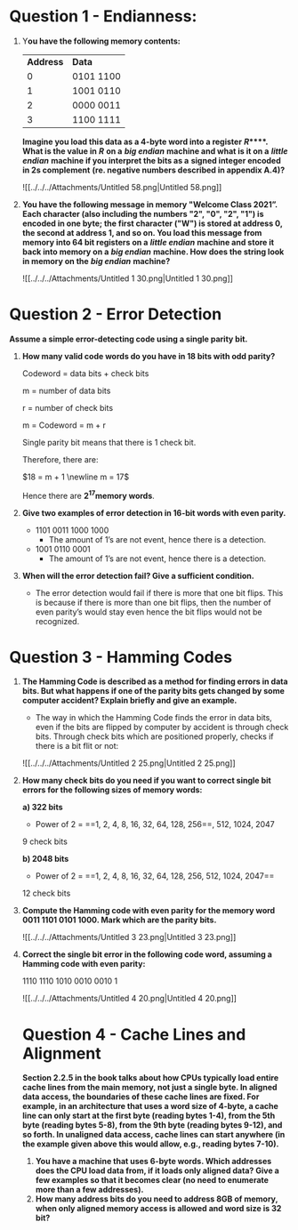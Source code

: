 # Question 1 - Endianness:

1. Y**ou have the following memory contents:**
    
    |   |   |
    |---|---|
    |**Address**|**Data**|
    |0|0101 1100|
    |1|1001 0110|
    |2|0000 0011|
    |3|1100 1111|
    
    **Imagine you load this data as a 4-byte word into a register** **_R_****. What is the value in** **_R_** **on a** **_big endian_** **machine and what is it on a** **_little endian_** **machine if you interpret the bits as a** **signed integer encoded in 2s complement** **(re. negative numbers described in appendix A.4)?**
    
    ![[../../../Attachments/Untitled 58.png|Untitled 58.png]]
    
2. **You have the following message in memory "Welcome Class 2021”. Each character (also including the numbers "2", "0", "2", "1") is encoded in one byte; the first character ("W") is stored at address 0, the second at address 1, and so on. You load this message from memory into 64 bit registers on a** **_little endian_** **machine and store it back into memory on a** **_big endian_** **machine. How does the string look in memory on the** **_big endian_** **machine?**
    
    ![[../../../Attachments/Untitled 1 30.png|Untitled 1 30.png]]
    

  

# **Question 2 - Error Detection**

**Assume a simple error-detecting code using a single parity bit.**

1. **How many valid code words do you have in 18 bits with odd parity?**
    
    Codeword = data bits + check bits
    
    m = number of data bits
    
    r = number of check bits
    
    m = Codeword = m + r
    
      
    
    Single parity bit means that there is 1 check bit.
    
    Therefore, there are:
    
    $18 = m + 1 \newline m = 17$
    
    Hence there are **$2^{17}$**﻿**memory words**.
    
2. **Give two examples of error detection in 16-bit words with even parity.**
    - 1101 0011 1000 1000
        - The amount of 1’s are not event, hence there is a detection.
    - 1001 0110 0001
        - The amount of 1’s are not event, hence there is a detection.
3. **When will the error detection fail? Give a sufficient condition.**
    - The error detection would fail if there is more that one bit flips. This is because if there is more than one bit flips, then the number of even parity’s would stay even hence the bit flips would not be recognized.

# Question 3 - Hamming Codes

1. **The Hamming Code is described as a method for finding errors in data bits. But what happens if one of the parity bits gets changed by some computer accident? Explain briefly and give an example.**
    
    - The way in which the Hamming Code finds the error in data bits, even if the bits are flipped by computer by accident is through check bits. Through check bits which are positioned properly, checks if there is a bit flit or not:
    
    ![[../../../Attachments/Untitled 2 25.png|Untitled 2 25.png]]
    
2. **How many check bits do you need if you want to correct single bit errors for the following sizes of memory words:**
    
    **a) 322 bits**
    
    - Power of 2 = ==1, 2, 4, 8, 16, 32, 64, 128, 256==, 512, 1024, 2047
    
    9 check bits
    
    **b) 2048 bits**
    
    - Power of 2 = ==1, 2, 4, 8, 16, 32, 64, 128, 256, 512, 1024, 2047==
    
    12 check bits
    
3. **Compute the Hamming code with even parity for the memory word 0011 1101 0101 1000. Mark which are the parity bits.**
    
    ![[../../../Attachments/Untitled 3 23.png|Untitled 3 23.png]]
    
4. **Correct the single bit error in the following code word, assuming a Hamming code with even parity:**
    
    1110 1110 1010 0010 0010 1
    
    ![[../../../Attachments/Untitled 4 20.png|Untitled 4 20.png]]
    
    # Question 4 - Cache Lines and Alignment
    
    **Section 2.2.5 in the book talks about how CPUs typically load entire cache lines from the main memory, not just a single byte. In aligned data access, the boundaries of these cache lines are fixed. For example, in an architecture that uses a word size of 4-byte, a cache line can only start at the first byte (reading bytes 1-4), from the 5th byte (reading bytes 5-8), from the 9th byte (reading bytes 9-12), and so forth. In unaligned data access, cache lines can start anywhere (in the example given above this would allow, e.g., reading bytes 7-10).**
    
    1. **You have a machine that uses 6-byte words. Which addresses does the CPU load data from, if it loads only aligned data? Give a few examples so that it becomes clear (no need to enumerate more than a few addresses).**
    2. **How many address bits do you need to address 8GB of memory, when only aligned memory access is allowed and word size is 32 bit?**